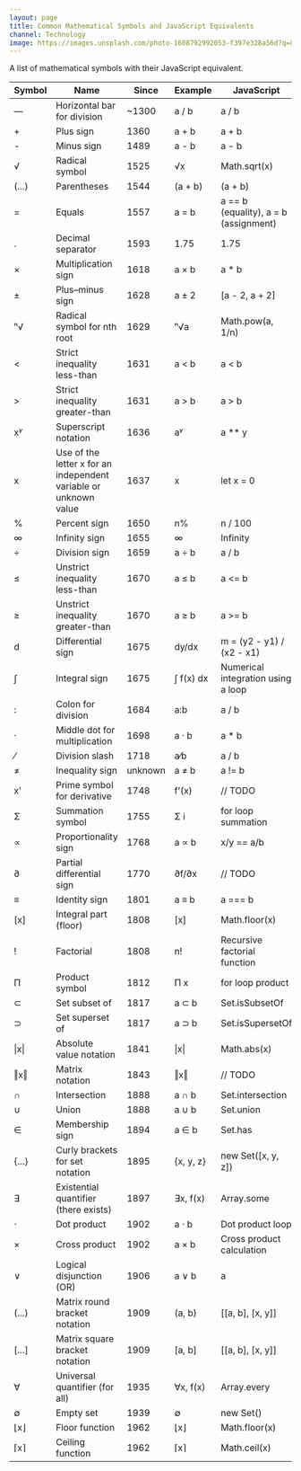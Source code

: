 ```yaml
---
layout: page
title: Common Mathematical Symbols and JavaScript Equivalents
channel: Technology
image: https://images.unsplash.com/photo-1608792992053-f397e328a56d?q=80&w=1974&auto=format&fit=crop&ixlib=rb-4.0.3&ixid=M3wxMjA3fDB8MHxwaG90by1wYWdlfHx8fGVufDB8fHx8fA%3D%3D
---
```


A list of mathematical symbols with their JavaScript equivalent.

| Symbol | Name | Since | Example | JavaScript |
|--------|------|-------|---------|------------|
| ― | Horizontal bar for division | ~1300 | a / b | a / b |
| + | Plus sign | 1360 | a + b | a + b |
| - | Minus sign | 1489 | a - b | a - b |
| √ | Radical symbol | 1525 | √x | Math.sqrt(x) |
| (...) | Parentheses | 1544 | (a + b) | (a + b) |
| = | Equals | 1557 | a = b | a == b (equality), a = b (assignment) |
| . | Decimal separator | 1593 | 1.75 | 1.75 |
| × | Multiplication sign | 1618 | a × b | a * b |
| ± | Plus–minus sign | 1628 | a ± 2 | [a - 2, a + 2] |
| ⁿ√ | Radical symbol for nth root | 1629 | ⁿ√a | Math.pow(a, 1/n) |
| < | Strict inequality less-than | 1631 | a < b | a < b |
| > | Strict inequality greater-than | 1631 | a > b | a > b |
| xʸ | Superscript notation | 1636 | aʸ | a ** y |
| x | Use of the letter x for an independent variable or unknown value | 1637 | x | let x = 0 |
| % | Percent sign | 1650 | n% | n / 100 |
| ∞ | Infinity sign | 1655 | ∞ | Infinity |
| ÷ | Division sign | 1659 | a ÷ b | a / b |
| ≤ | Unstrict inequality less-than | 1670 | a ≤ b | a <= b |
| ≥ | Unstrict inequality greater-than | 1670 | a ≥ b | a >= b |
| d | Differential sign | 1675 | dy/dx | m = (y2 - y1) / (x2 - x1) |
| ∫ | Integral sign | 1675 | ∫ f(x) dx | Numerical integration using a loop |
| : | Colon for division | 1684 | a:b | a / b |
| · | Middle dot for multiplication | 1698 | a · b | a * b |
| ⁄ | Division slash | 1718 | a⁄b | a / b |
| ≠ | Inequality sign | unknown | a ≠ b | a != b |
| x' | Prime symbol for derivative | 1748 | f'(x) | // TODO |
| Σ | Summation symbol | 1755 | Σ i | for loop summation |
| ∝ | Proportionality sign | 1768 | a ∝ b | x/y == a/b |
| ∂ | Partial differential sign | 1770 | ∂f/∂x | // TODO |
| ≡ | Identity sign | 1801 | a ≡ b | a === b |
| [x] | Integral part (floor) | 1808 | [x] | Math.floor(x) |
| ! | Factorial | 1808 | n! | Recursive factorial function |
| Π | Product symbol | 1812 | Π x | for loop product |
| ⊂ | Set subset of | 1817 | a ⊂ b | Set.isSubsetOf |
| ⊃ | Set superset of | 1817 | a ⊃ b | Set.isSupersetOf |
| \|x\|  | Absolute value notation | 1841 | \|x\| | Math.abs(x) |
| ‖x‖ | Matrix notation | 1843 | ‖x‖ | // TODO |
| ∩ | Intersection | 1888 | a ∩ b | Set.intersection |
| ∪ | Union | 1888 | a ∪ b | Set.union |
| ∈ | Membership sign | 1894 | a ∈ b | Set.has |
| {...} | Curly brackets for set notation | 1895 | {x, y, z} | new Set([x, y, z]) |
| ∃ | Existential quantifier (there exists) | 1897 | ∃x, f(x) | Array.some |
| ⋅ | Dot product | 1902 | a ⋅ b | Dot product loop |
| × | Cross product | 1902 | a × b | Cross product calculation |
| ∨ | Logical disjunction (OR) | 1906 | a ∨ b | a | b |
| (...) | Matrix round bracket notation | 1909 | (a, b) | [[a, b], [x, y]] |
| [...] | Matrix square bracket notation | 1909 | [a, b] | [[a, b], [x, y]] |
| ∀ | Universal quantifier (for all) | 1935 | ∀x, f(x) | Array.every |
| ∅ | Empty set | 1939 | ∅ | new Set() |
| ⌊x⌋ | Floor function | 1962 | ⌊x⌋ | Math.floor(x) |
| ⌈x⌉ | Ceiling function | 1962 | ⌈x⌉ | Math.ceil(x) |
